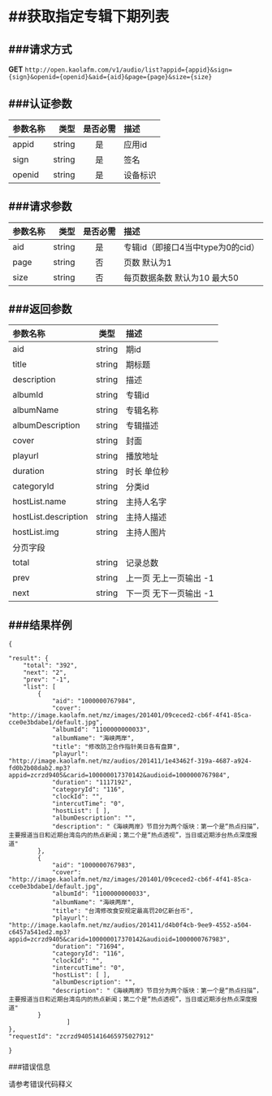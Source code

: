 ##获取指定专辑下期列表
===
###请求方式
---

**GET** `http://open.kaolafm.com/v1/audio/list?appid={appid}&sign={sign}&openid={openid}&aid={aid}&page={page}&size={size}`

###认证参数
---
| 参数名称 | 类型    | 是否必需 |描述
|:------- |-------:|:------:|:----|
| appid   | string |   是   |应用id
| sign    | string |   是   |签名
| openid  | string |   是   |设备标识


###请求参数
---

| 参数名称 | 类型    | 是否必需 |描述
|:------- |-------:|:------:|:----|
| aid   | string |   是   |专辑id（即接口4当中type为0的cid）
| page    | string |   否   |页数 默认为1
| size | string | 否 | 每页数据条数 默认为10 最大50


###返回参数
---

| 参数名称 | 类型    | 描述 
|:------- |:-------:|:------|
|aid	 | string	 | 期id
| title	| string	| 期标题
| description	| string	| 描述
| albumId | string	| 专辑id
| albumName | string	| 专辑名称
| albumDescription	| string	| 专辑描述
| cover | string	| 封面
| playurl | string	| 播放地址
| duration | string	| 时长 单位秒
| categoryId | string	| 分类id
| hostList.name | string	| 主持人名字
| hostList.description	| string	| 主持人描述
| hostList.img	| string	| 主持人图片
| 分页字段
| total	| string	| 记录总数
| prev	| string	| 上一页 无上一页输出 -1
| next	| string	| 下一页 无下一页输出 -1




###结果样例
---

    {

    "result": {
        "total": "392",
        "next": "2",
        "prev": "-1",
        "list": [
            {
                "aid": "1000000767984",
                "cover": "http://image.kaolafm.net/mz/images/201401/09ceced2-cb6f-4f41-85ca-cce0e3bdabe1/default.jpg",
                "albumId": "1100000000033",
                "albumName": "海峡两岸",
                "title": "修改防卫合作指针美日各有盘算",
                "playurl": "http://image.kaolafm.net/mz/audios/201411/1e43462f-319a-4687-a924-fd0b2b08dab2.mp3?appid=zcrzd9405&carid=100000017370142&audioid=1000000767984",
                "duration": "1117192",
                "categoryId": "116",
                "clockId": "",
                "intercutTime": "0",
                "hostList": [ ],
                "albumDescription": "",
                "description": "《海峡两岸》节目分为两个版块：第一个是“热点扫描”，主要报道当日和近期台湾岛内的热点新闻；第二个是“热点透视”，当日或近期涉台热点深度报道"
            },
            {
                "aid": "1000000767983",
                "cover": "http://image.kaolafm.net/mz/images/201401/09ceced2-cb6f-4f41-85ca-cce0e3bdabe1/default.jpg",
                "albumId": "1100000000033",
                "albumName": "海峡两岸",
                "title": "台湾修改食安规定最高罚20亿新台币",
                "playurl": "http://image.kaolafm.net/mz/audios/201411/d4b0f4cb-9ee9-4552-a504-c6457a541ed2.mp3?appid=zcrzd9405&carid=100000017370142&audioid=1000000767983",
                "duration": "71694",
                "categoryId": "116",
                "clockId": "",
                "intercutTime": "0",
                "hostList": [ ],
                "albumDescription": "",
                "description": "《海峡两岸》节目分为两个版块：第一个是“热点扫描”，主要报道当日和近期台湾岛内的热点新闻；第二个是“热点透视”，当日或近期涉台热点深度报道"
            }
                    ]
    },
    "requestId": "zcrzd94051416465975027912"

    }

###错误信息

请参考错误代码释义

